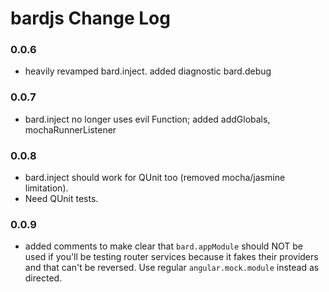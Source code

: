 bardjs Change Log
===================
### 0.0.6 
- heavily revamped bard.inject. added diagnostic bard.debug
### 0.0.7 
- bard.inject no longer uses evil Function; added addGlobals, mochaRunnerListener
### 0.0.8 
- bard.inject should work for QUnit too (removed mocha/jasmine limitation). 
- Need QUnit tests.
### 0.0.9 
- added comments to make clear that `bard.appModule` should NOT be used if you'll be testing router services because it fakes their providers and that can't be reversed. Use regular `angular.mock.module` instead as directed.